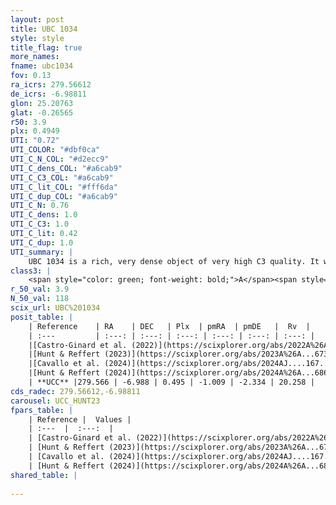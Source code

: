 ```yaml
---
layout: post
title: UBC 1034
style: style
title_flag: true
more_names: 
fname: ubc1034
fov: 0.13
ra_icrs: 279.56612
de_icrs: -6.98811
glon: 25.20763
glat: -0.26565
r50: 3.9
plx: 0.4949
UTI: "0.72"
UTI_COLOR: "#dbf0ca"
UTI_C_N_COL: "#d2ecc9"
UTI_C_dens_COL: "#a6cab9"
UTI_C_C3_COL: "#a6cab9"
UTI_C_lit_COL: "#fff6da"
UTI_C_dup_COL: "#a6cab9"
UTI_C_N: 0.76
UTI_C_dens: 1.0
UTI_C_C3: 1.0
UTI_C_lit: 0.42
UTI_C_dup: 1.0
UTI_summary: |
    UBC 1034 is a rich, very dense object of very high C3 quality. It was recently reported in the literature.
class3: |
    <span style="color: green; font-weight: bold;">A</span><span style="color: green; font-weight: bold;">A</span>
r_50_val: 3.9
N_50_val: 118
scix_url: UBC%201034
posit_table: |
    | Reference    | RA    | DEC   | Plx  | pmRA  | pmDE   |  Rv  |
    | :---         | :---: | :---: | :---: | :---: | :---: | :---: |
    |[Castro-Ginard et al. (2022)](https://scixplorer.org/abs/2022A%26A...661A.118C) | 279.56 | -6.98 | 0.48 | -0.99 | -2.31 | -- |
    |[Hunt & Reffert (2023)](https://scixplorer.org/abs/2023A%26A...673A.114H) | 279.564 | -6.986 | 0.491 | -1.024 | -2.331 | 34.917 |
    |[Cavallo et al. (2024)](https://scixplorer.org/abs/2024AJ....167...12C) | 279.564 | -6.989 | 0.492 | -- | -- | -- |
    |[Hunt & Reffert (2024)](https://scixplorer.org/abs/2024A%26A...686A..42H) | 279.564 | -6.986 | 0.491 | -1.024 | -2.331 | 34.917 |
    | **UCC** |279.566 | -6.988 | 0.495 | -1.009 | -2.334 | 20.258 | 
cds_radec: 279.56612,-6.98811
carousel: UCC_HUNT23
fpars_table: |
    | Reference |  Values |
    | :---  |  :---:  |
    | [Castro-Ginard et al. (2022)](https://scixplorer.org/abs/2022A%26A...661A.118C) | `AV=3.365, Dist=2307, logAge=6.779` |
    | [Hunt & Reffert (2023)](https://scixplorer.org/abs/2023A%26A...673A.114H) | `AV50=4.08, diffAV50=2.95, MOD50=11.387, logAge50=7.298` |
    | [Cavallo et al. (2024)](https://scixplorer.org/abs/2024AJ....167...12C) | `AV50=4.06, dMod50=11.42, logAge50=7.29, [Fe/H]50=0.34` |
    | [Hunt & Reffert (2024)](https://scixplorer.org/abs/2024A%26A...686A..42H) | `MassJ=1487.47` |
shared_table: |
    
---
```

